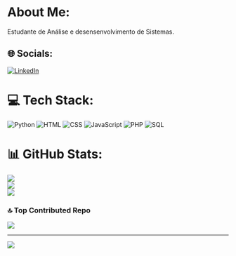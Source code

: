 #  About Me:
Estudante de Análise e desensenvolvimento de Sistemas.<br>


## 🌐 Socials:
[![LinkedIn](https://img.shields.io/badge/LinkedIn-%230077B5.svg?logo=linkedin&logoColor=white)](https://linkedin.com/in/https://www.linkedin.com/in/bruno-correia-461a76233/) 

# 💻 Tech Stack:
![Python](https://img.shields.io/badge/python-3670A0?style=for-the-badge&logo=python&logoColor=ffdd54)
![HTML](https://img.shields.io/badge/HTML-E34F26?style=for-the-badge&logo=html5&logoColor=ffffff)
![CSS](https://img.shields.io/badge/CSS-1572B6?style=for-the-badge&logo=css3&logoColor=ffffff)
![JavaScript](https://img.shields.io/badge/JavaScript-F7DF1E?style=for-the-badge&logo=javascript&logoColor=black)
![PHP](https://img.shields.io/badge/PHP-777BB4?style=for-the-badge&logo=php&logoColor=ffffff)
![SQL](https://img.shields.io/badge/SQL-003B57?style=for-the-badge&logo=sqlite&logoColor=ffffff)

# 📊 GitHub Stats:
![](https://github-readme-stats.vercel.app/api?username=brunocorreia7&theme=tokyonight&hide_border=false&include_all_commits=false&count_private=false)<br/>
![](https://github-readme-streak-stats.herokuapp.com/?user=brunocorreia7&theme=tokyonight&hide_border=false)<br/>
![](https://github-readme-stats.vercel.app/api/top-langs/?username=brunocorreia7&theme=tokyonight&hide_border=false&include_all_commits=false&count_private=false&layout=compact)

### 🔝 Top Contributed Repo
![](https://github-contributor-stats.vercel.app/api?username=brunocorreia7&limit=5&theme=nord&combine_all_yearly_contributions=true)

---
[![](https://visitcount.itsvg.in/api?id=brunocorreia7&icon=0&color=1)](https://visitcount.itsvg.in)

<!-- Proudly created with GPRM ( https://gprm.itsvg.in ) -->
